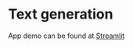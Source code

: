 # Text generation

App demo can be found at [Streamlit](https://share.streamlit.io/beomus/text-gen)
